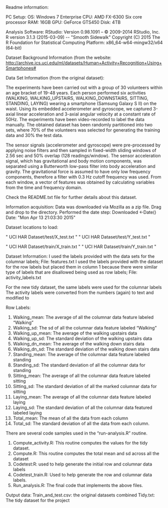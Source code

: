 Readme information:


PC Setup:
OS:  Windows 7 Enterprise
CPU:  AMD FX-6300 Six core processor
RAM:  16GB
GPU:  GeForce GTS450 
Disk:  4TB

Analysis Software:
RStudio:  Version 0.98.1091 – © 2009-2014 RStudio, Inc.
R version 3.1.3 (2015-03-09) -- "Smooth Sidewalk"
Copyright (C) 2015 The R Foundation for Statistical Computing
Platform: x86_64-w64-mingw32/x64 (64-bit)


Dataset Background Information (from the website:  http://archive.ics.uci.edu/ml/datasets/Human+Activity+Recognition+Using+Smartphones#

Data Set Information (from the original dataset):

The experiments have been carried out with a group of 30 volunteers within an age bracket of 19-48 years. Each person performed six activities (WALKING, WALKING_UPSTAIRS, WALKING_DOWNSTAIRS, SITTING, STANDING, LAYING) wearing a smartphone (Samsung Galaxy S II) on the waist. Using its embedded accelerometer and gyroscope, we captured 3-axial linear acceleration and 3-axial angular velocity at a constant rate of 50Hz. The experiments have been video-recorded to label the data manually. The obtained dataset has been randomly partitioned into two sets, where 70% of the volunteers was selected for generating the training data and 30% the test data.

The sensor signals (accelerometer and gyroscope) were pre-processed by applying noise filters and then sampled in fixed-width sliding windows of 2.56 sec and 50% overlap (128 readings/window). The sensor acceleration signal, which has gravitational and body motion components, was separated using a Butterworth low-pass filter into body acceleration and gravity. The gravitational force is assumed to have only low frequency components, therefore a filter with 0.3 Hz cutoff frequency was used. From each window, a vector of features was obtained by calculating variables from the time and frequency domain.

Check the README.txt file for further details about this dataset.

Information acquisition:
Data was downloaded via Mozilla as a zip file.  Drag and drop to the directory.
Performed the date step:  Downloaded <-Date()
	Date:  "Mon Apr 13 21:03:30 2015"




Dataset locations to load: 

" UCI HAR Dataset/test/X_test.txt "
" UCI HAR Dataset/test/Y_test.txt "

" UCI HAR Dataset/train/X_train.txt "
" UCI HAR Dataset/train/Y_train.txt "


Dataset Information:
I used the labels provided with the data sets for the columnar labels;
File:  features.txt 
I used the labels provided with the dataset for the row labels but placed them in column 1 because there were similar type of labels that are disallowed being used as row labels;
	File: activity_labels.txt

For the new tidy dataset, the same labels were used for the columnar labels
The activity labels were converted from the numbers (again) to text and modified to 

Row Labels:
1.	Walking_mean:  The average of all the columnar data feature labeled “Walking”
2.	Walking_sd:  The sd of all the columnar data feature labeled “Walking”
3.	Walking_up_mean:  The average of the walking upstairs data
4.	Walking_up_sd:  The standard deviation of the walking upstairs data
5.	Walking_dn_mean:  The average of the walking down stairs data
6.	Walking_dn_sd:  The standard deviation of the walking down stairs data
7.	Standing_mean:  The average of the columnar data feature labeled standing
8.	Standing_sd:  The standard deviation of all the columnar data for standing
9.	Sitting_mean:  The average of all the columnar data feature labeled sitting
10.	Sitting_sd:  The standard deviation of all the marked columnar data for sitting
11.	Laying_mean:  The average of all the columnar data feature labeled laying
12.	Laying_sd:  The standard deviation of all the columnar data featured labeled laying
13.	Total_mean:  The mean of all the data from each column
14.	Total_sd:  The standard deviation of all the data from each column.


There are several code samples used in the “run-analysis.R” routine.
1.	Compute_activity.R:  This routine computes the values for the tidy dataset.
2.	Compute.R:  This routine computes the total mean and sd across all the dataset
3.	Codetest:R:  used to help generate the initial row and columnar data labels
4.	Codetest_train.R:  Used to help generate the row and columnar data labels.
5.	Run_analysis.R: The final code that implements the above files.

Output data:
Train_and_test.csv:  the original datasets combined
Tidy.txt:  The tidy dataset for the project

